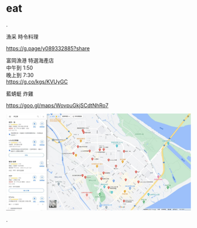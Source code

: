 # eat

.

漁采 時令料理
  
https://g.page/y089332885?share

富岡漁港 特選海產店   
中午到 1:50   
晚上到 7:30  
https://g.co/kgs/KVUyGC

藍蜻蜓 炸雞
  
https://goo.gl/maps/WovpuGkjSCdtNhRo7 

![](../../../.gitbook/assets/imag0006.jpg)

.

